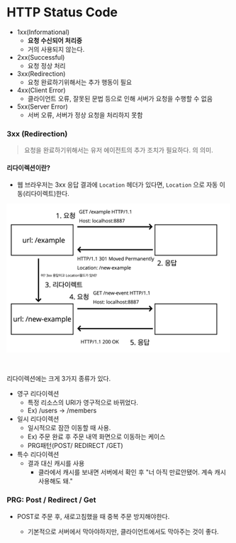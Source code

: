 # HTTP Status Code



- 1xx(Informational)
  - **요청 수신되어 처리중**
  - 거의 사용되지 않는다.
- 2xx(Successful)
  - 요청 정상 처리
- 3xx(Redirection)
  - 요청 완료하기위해서는 추가 행동이 필요
- 4xx(Client Error)
  - 클라이언트 오류, 잘못된 문법 등으로 인해 서버가 요청을 수행할 수 없음
- 5xx(Server Error)
  - 서버 오류, 서버가 정상 요청을 처리하지 못함



### 3xx (Redirection)

> 요청을 완료하기위해서는 유저 에이전트의 추가 조치가 필요하다. 의 의미.

#### 리다이렉션이란?

- 웹 브라우저는 3xx 응답 결과에 `Location` 헤더가 있다면, `Location` 으로 자동 이동(리다이렉트)한다.

![http10](../pic/http10.png)

<br>

리다이렉션에는 크게 3가지 종류가 있다.

- 영구 리다이렉션
  - 특정 리소스의 URI가 영구적으로 바뀌었다.
  - Ex) /users -> /members
- 일시 리다이렉션
  - 일시적으로 잠깐 이동할 때 사용.
  - Ex) 주문 완료 후 주문 내역 화면으로 이동하는 케이스
  - PRG패턴(POST/ REDIRECT /GET)
- 특수 리다이렉션
  - 결과 대신 캐시를 사용
    - 클라에서 캐시를 보내면 서버에서 확인 후 "너 아직 만료안됐어. 계속 캐시사용해도 돼."



### PRG: Post / Redirect / Get

- POST로 주문 후, 새로고침했을 때 중복 주문 방지해야한다.

  - 기본적으로 서버에서 막아야하지만, 클라이언트에서도 막아주는 것이 좋다.

  



